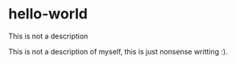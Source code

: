 # hello-world
This is not a description

This is not a description of myself, this is just nonsense writting :).
